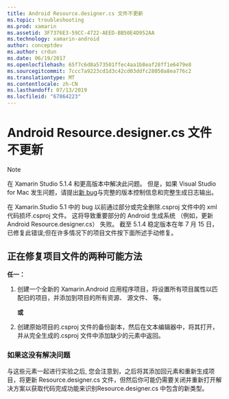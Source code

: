 ```yaml
---
title: Android Resource.designer.cs 文件不更新
ms.topic: troubleshooting
ms.prod: xamarin
ms.assetid: 3F7376E3-59CC-4722-AEED-BB50E4D952AA
ms.technology: xamarin-android
author: conceptdev
ms.author: crdun
ms.date: 06/19/2017
ms.openlocfilehash: 65f7c6d8a573501ffec4aa1b8eaf28ff1e6479e8
ms.sourcegitcommit: 7ccc7a9223cd1d3c42cd03ddfc28050a8ea776c2
ms.translationtype: MT
ms.contentlocale: zh-CN
ms.lasthandoff: 07/13/2019
ms.locfileid: "67864223"
---
```

# <a name="my-android-resourcedesignercs-file-will-not-update"></a>Android Resource.designer.cs 文件不更新

> [!NOTE]
> 在 Xamarin Studio 5.1.4 和更高版本中解决此问题。 但是，如果 Visual Studio for Mac 发生问题，请提出[新 bug](~/cross-platform/troubleshooting/questions/howto-file-bug.md)与完整的版本控制信息和完整生成日志输出。

在 Xamarin.Studio 5.1 中的 bug 以前通过部分或完全删除.csproj 文件中的 xml 代码损坏.csproj 文件。 这将导致重要部分的 Android 生成系统 （例如，更新 Android Resource.designer.cs） 失败。 截至 5.1.4 稳定版本在年 7 月 15 日，已修复此错误;但在许多情况下的项目文件按下面所述手动修复。


## <a name="two-possible-approaches-to-fixing-up-the-project-file"></a>正在修复项目文件的两种可能方法

**任一：**

1. 创建一个全新的 Xamarin.Android 应用程序项目，将设置所有项目属性以匹配旧的项目，并添加到项目的所有资源、 源文件、 等。

   **或**

2. 创建原始项目的.csproj 文件的备份副本，然后在文本编辑器中，将其打开，并从完全生成的.csproj 文件中添加缺少的元素中返回。

### <a name="if-this-does-not-solve-the-problem"></a>如果这没有解决问题

与这些元素一起进行实验之后, 您会注意到，之后将其添加回元素和重新生成项目，将更新 Resource.designer.cs 文件，但然后你可能仍需要关闭并重新打开解决方案以获取代码完成功能来识别Resource.designer.cs 中包含的新类型。 
